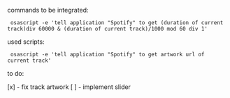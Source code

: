 commands to be integrated:

```
 osascript -e 'tell application "Spotify" to get (duration of current track)div 60000 & (duration of current track)/1000 mod 60 div 1'
```
used scripts:
```
 osascript -e 'tell application "Spotify" to get artwork url of current track'
```

to do:

[x] - fix track artwork
[ ] - implement slider 
